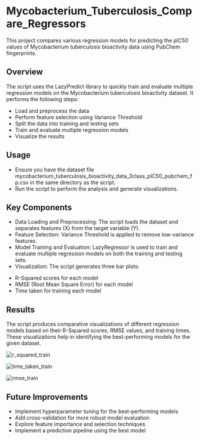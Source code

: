 # Mycobacterium_Tuberculosis_Compare_Regressors
This project compares various regression models for predicting the pIC50 values of Mycobacterium tuberculosis bioactivity data using PubChem fingerprints.

## Overview
The script uses the LazyPredict library to quickly train and evaluate multiple regression models on the Mycobacterium tuberculosis bioactivity dataset. It performs the following steps:

- Load and preprocess the data
- Perform feature selection using Variance Threshold
- Split the data into training and testing sets
- Train and evaluate multiple regression models
- Visualize the results

## Usage

- Ensure you have the dataset file mycobacterium_tuberculosis_bioactivity_data_3class_pIC50_pubchem_fp.csv in the same directory as the script.
- Run the script to perform the analysis and generate visualizations.

## Key Components

- Data Loading and Preprocessing: The script loads the dataset and separates features (X) from the target variable (Y).
- Feature Selection: Variance Threshold is applied to remove low-variance features.
- Model Training and Evaluation: LazyRegressor is used to train and evaluate multiple regression models on both the training and testing sets.
- Visualization: The script generates three bar plots:

* R-Squared scores for each model
* RMSE (Root Mean Square Error) for each model
* Time taken for training each model



## Results
The script produces comparative visualizations of different regression models based on their R-Squared scores, RMSE values, and training times. These visualizations help in identifying the best-performing models for the given dataset.

![r_squared_train](https://github.com/user-attachments/assets/21a218a6-9fb4-4497-9f06-ad27273470f6)

![time_taken_train](https://github.com/user-attachments/assets/34225ea8-ddaf-469b-9fbd-e8d1e4569079)

![rmse_train](https://github.com/user-attachments/assets/7d5317c7-60de-438f-bbd6-c9ff57b1a216)


## Future Improvements

- Implement hyperparameter tuning for the best-performing models
- Add cross-validation for more robust model evaluation
- Explore feature importance and selection techniques
- Implement a prediction pipeline using the best model
